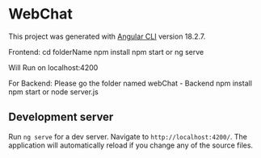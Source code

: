 # WebChat

This project was generated with [Angular CLI](https://github.com/angular/angular-cli) version 18.2.7.

Frontend:
cd folderName
npm install
npm start or ng serve

Will Run on localhost:4200


For Backend:
Please go the folder named  webChat - Backend 
npm install
npm start or node server.js

## Development server

Run `ng serve` for a dev server. Navigate to `http://localhost:4200/`. The application will automatically reload if you change any of the source files.
